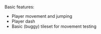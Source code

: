 Basic features:
* Player movement and jumping
* Player dash
* Basic (buggy) tileset for movement testing
